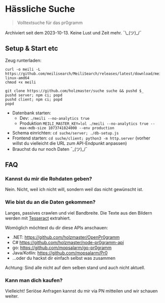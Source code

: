 # Hässliche Suche
> Volltextsuche für das pr0gramm

Archiviert seit dem 2023-10-13. Keine Lust und Zeit mehr. ¯\\\_(ツ)_/¯

## Setup & Start etc

Zeug runterladen:
```shell
curl -o meili -L https://github.com/meilisearch/MeiliSearch/releases/latest/download/meilisearch-linux-amd64
chmod +x meili

git clone https://github.com/holzmaster/suche suche && pushd $_
pushd server; npm ci; popd
pushd client; npm ci; popd
popd
```

- Datenbank starten:
    - Dev: `./meili --no-analytics true`
    - Produktion `MEILI_MASTER_KEY=lol ./meili --no-analytics true --max-mdb-size 1073741824000 --env production`
- Schema einrichten: `cd suche/server; ./db-setup.js`
- Frontend starten: `cd suche/client; python3 -m http.server` (vorher willst du vielleicht die URL zum API-Endpunkt anpassen)
- Brauchst du nur noch Daten ¯\_(ツ)_/¯

## FAQ
### Kannst du mir die Rohdaten geben?
Nein. Nicht, weil ich nicht will, sondern weil das nicht gewünscht ist.

### Wie bist du an die Daten gekommen?
Langes, passives crawlen und viel Bandbreite. Die Texte aus den Bildern werden mit [Tesseract](https://github.com/tesseract-ocr/tesseract) extrahiert.

Womöglich möchtest du dir diese APIs anschauen:
- .NET: https://github.com/holzmaster/OpenPr0gramm
- C# https://github.com/holzmaster/node-pr0gramm-api
- go: https://github.com/mopsalarm/go-pr0gramm
- Java/Kotlin: https://github.com/mopsalarm/Pr0
- ...oder du hackst dir einfach selbst was zusammen

Achtung: Sind alle nicht auf dem selben stand und auch nicht aktuell.

### Kann man dich kaufen?
Vielleicht! Seriöse Anfragen kannst du mir via PN mitteilen und wir schauen weiter.
